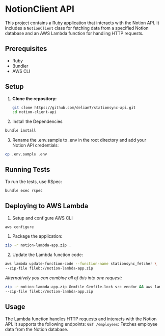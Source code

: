 # NotionClient API

This project contains a Ruby application that interacts with the Notion API. It includes a `NotionClient` class for fetching data from a specified Notion database and an AWS Lambda function for handling HTTP requests.

## Prerequisites

- Ruby
- Bundler
- AWS CLI

## Setup

1. **Clone the repository:**

   ```sh
   git clone https://github.com/delian7/stationsync-api.git
   cd notion-client-api
   ```

2. Install the Dependencies
  ```sh
  bundle install
  ```

3. Rename the .env.sample to .env in the root directory and add your Notion API credentials:
  ```sh
  cp .env.sample .env
  ```

## Running Tests
To run the tests, use RSpec:
  ```sh
  bundle exec rspec
  ```

## Deploying to AWS Lambda
1. Setup and configure AWS CLI
  ```sh
  aws configure
  ```

1. Package the application:
  ```sh
  zip -r notion-lambda-app.zip .
  ```

2. Update the Lambda function code:
  ```sh
  aws lambda update-function-code --function-name stationsync_fetcher \
  --zip-file fileb://notion-lambda-app.zip
  ```

*Alternatively you can combine all of this into one request:*
  ```sh
  zip -r notion-lambda-app.zip Gemfile Gemfile.lock src vendor && aws lambda update-function-code --function-name notion_todos_fetcher \
  --zip-file fileb://notion-lambda-app.zip
  ```

## Usage
The Lambda function handles HTTP requests and interacts with the Notion API. It supports the following endpoints:
  `GET /employees`: Fetches employee data from the Notion database.